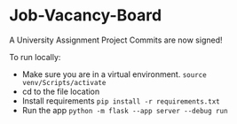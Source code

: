 # Job-Vacancy-Board
A University Assignment Project
Commits are now signed!

To run locally: 
- Make sure you are in a virtual environment.
```source venv/Scripts/activate```
- cd to the file location
- Install requirements
```pip install -r requirements.txt ```
- Run the app
```python -m flask --app server --debug run```